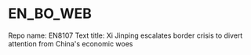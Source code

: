 # EN_BO_WEB
Repo name: EN8107
Text title: Xi Jinping escalates border crisis to divert attention from China's economic woes